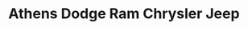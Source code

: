 ---
title: "Athens Dodge Ram Chrysler Jeep"
url: /athens/athens-dodge-ram-chrysler-jeep/
shop: car
---